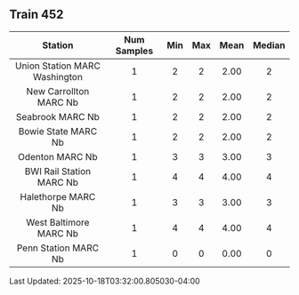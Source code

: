 ## Train 452

| Station | Num Samples | Min | Max | Mean | Median |
| :-----: | :---------: | :-: | :-: | :--: | :----: |
| Union Station MARC Washington | 1 | 2 | 2 | 2.00 | 2 |
| New Carrollton MARC Nb | 1 | 2 | 2 | 2.00 | 2 |
| Seabrook MARC Nb | 1 | 2 | 2 | 2.00 | 2 |
| Bowie State MARC Nb | 1 | 2 | 2 | 2.00 | 2 |
| Odenton MARC Nb | 1 | 3 | 3 | 3.00 | 3 |
| BWI Rail Station MARC Nb | 1 | 4 | 4 | 4.00 | 4 |
| Halethorpe MARC Nb | 1 | 3 | 3 | 3.00 | 3 |
| West Baltimore MARC Nb | 1 | 4 | 4 | 4.00 | 4 |
| Penn Station MARC Nb | 1 | 0 | 0 | 0.00 | 0 |


Last Updated: 2025-10-18T03:32:00.805030-04:00